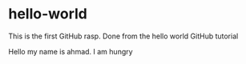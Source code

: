 # hello-world
This is the first GitHub rasp. Done from the hello world GitHub tutorial

Hello my name is ahmad. I am hungry 
